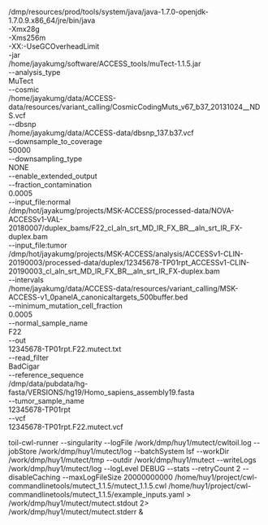/dmp/resources/prod/tools/system/java/java-1.7.0-openjdk-1.7.0.9.x86_64/jre/bin/java \
-Xmx28g \
-Xms256m \
-XX:-UseGCOverheadLimit \
-jar \
/home/jayakumg/software/ACCESS_tools/muTect-1.1.5.jar \
--analysis_type \
 MuTect \
--cosmic \
/home/jayakumg/data/ACCESS-data/resources/variant_calling/CosmicCodingMuts_v67_b37_20131024__NDS.vcf \
--dbsnp \
/home/jayakumg/data/ACCESS-data/dbsnp_137.b37.vcf \
--downsample_to_coverage \
50000 \
--downsampling_type \
NONE \
--enable_extended_output \
--fraction_contamination \
0.0005 \
--input_file:normal \
/dmp/hot/jayakumg/projects/MSK-ACCESS/processed-data/NOVA-ACCESSv1-VAL-20180007/duplex_bams/F22_cl_aln_srt_MD_IR_FX_BR__aln_srt_IR_FX-duplex.bam \
--input_file:tumor \
/dmp/hot/jayakumg/projects/MSK-ACCESS/analysis/ACCESSv1-CLIN-20190003/processed-data/duplex/12345678-TP01rpt_ACCESSv1-CLIN-20190003_cl_aln_srt_MD_IR_FX_BR__aln_srt_IR_FX-duplex.bam \
--intervals \
/home/jayakumg/data/ACCESS-data/resources/variant_calling/MSK-ACCESS-v1_0panelA_canonicaltargets_500buffer.bed \
--minimum_mutation_cell_fraction \
0.0005 \
--normal_sample_name \
F22 \
--out \
12345678-TP01rpt.F22.mutect.txt \
--read_filter \
BadCigar \
--reference_sequence \
/dmp/data/pubdata/hg-fasta/VERSIONS/hg19/Homo_sapiens_assembly19.fasta \
--tumor_sample_name \
12345678-TP01rpt \
--vcf \
12345678-TP01rpt.F22.mutect.vcf



toil-cwl-runner --singularity --logFile /work/dmp/huy1/mutect/cwltoil.log  --jobStore /work/dmp/huy1/mutect/log --batchSystem lsf --workDir /work/dmp/huy1/mutect/tmp --outdir /work/dmp/huy1/mutect --writeLogs /work/dmp/huy1/mutect/log --logLevel DEBUG --stats --retryCount 2 --disableCaching --maxLogFileSize 20000000000 /home/huy1/project/cwl-commandlinetools/mutect_1.1.5/mutect_1.1.5.cwl /home/huy1/project/cwl-commandlinetools/mutect_1.1.5/example_inputs.yaml > /work/dmp/huy1/mutect/mutect.stdout 2> /work/dmp/huy1/mutect/mutect.stderr &
